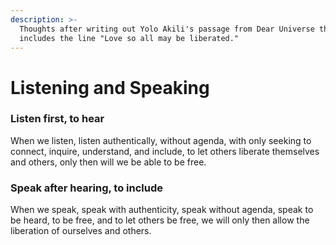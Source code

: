 ```yaml
---
description: >-
  Thoughts after writing out Yolo Akili's passage from Dear Universe that
  includes the line "Love so all may be liberated."
---
```


# Listening and Speaking

### Listen first, to hear

When we listen, listen authentically, without agenda, with only seeking to connect, inquire, understand, and include, to let others liberate themselves and others, only then will we be able to be free.

### Speak after hearing, to include

When we speak, speak with authenticity, speak without agenda, speak to be heard, to be free, and to let others be free, we will only then allow the liberation of ourselves and others.

